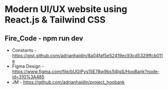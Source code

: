 # Modern UI/UX website using React.js & Tailwind CSS

## Fire_Code - npm run dev

* Constants - https://gist.github.com/adrianhajdin/8a04faf5e52419ec93cd5329ffcb011e
* Figma Design - https://www.figma.com/file/bUGIPys15E78w9bs1l4tgS/HooBank?node-id=310%3A485
* JM - https://github.com/adrianhajdin/project_hoobank
